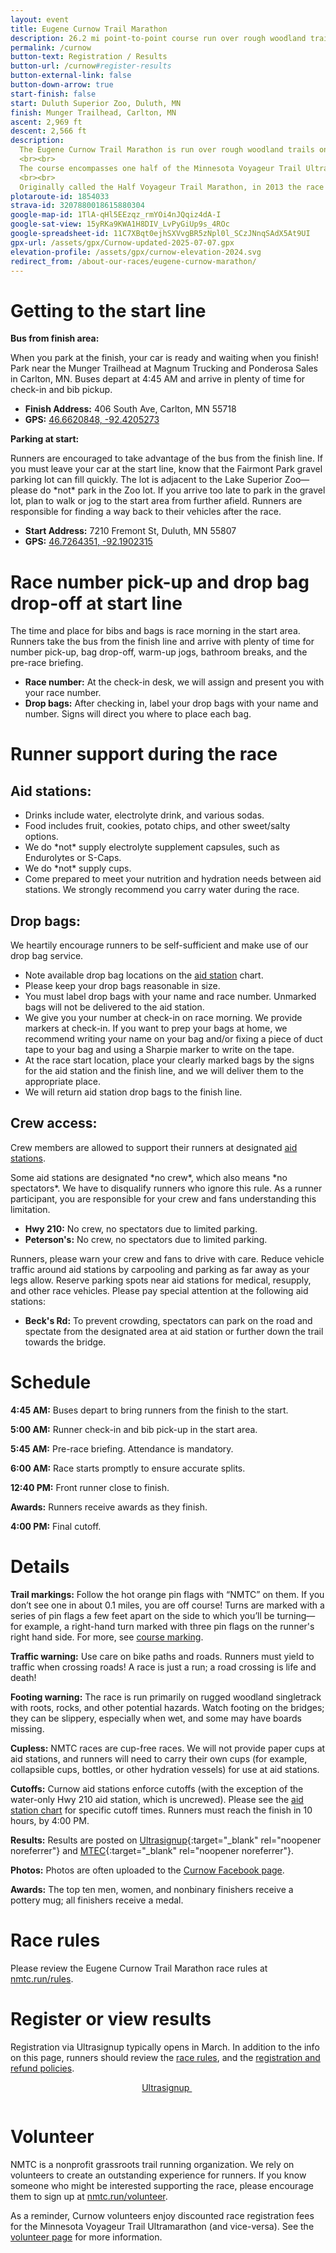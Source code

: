 ```yaml
---
layout: event
title: Eugene Curnow Trail Marathon
description: 26.2 mi point-to-point course run over rough woodland trails.
permalink: /curnow
button-text: Registration / Results
button-url: /curnow#register-results
button-external-link: false
button-down-arrow: true
start-finish: false
start: Duluth Superior Zoo, Duluth, MN
finish: Munger Trailhead, Carlton, MN
ascent: 2,969 ft
descent: 2,566 ft
description:
  The Eugene Curnow Trail Marathon is run over rough woodland trails on a point-to-point course from the Lake Superior Zoo in Duluth, MN, to Carlton, MN.
  <br><br>
  The course encompasses one half of the Minnesota Voyageur Trail Ultramarathon, plus a bit extra to reach 26.2 miles. NMTC introduced the race in 1992 as a thank you to Voyageur volunteers and an introduction to the course for those exploring the 50 miler. The race has become wildly popular in its own right.
  <br><br>
  Originally called the Half Voyageur Trail Marathon, in 2013 the race took the name of its indefatigable founder, the local trail and ultramarathon running legend <a href="/legends">Eugene Curnow</a>. Gene’s energy, enthusiasm, and volunteer spirit played a significant role in the success of the Minnesota Voyageur, the growth of the northern Minnesota running community, and the development of the sport of trail running in general.
plotaroute-id: 1854033
strava-id: 3207880018615880304
google-map-id: 1TlA-qHl5EEzqz_rmYOi4nJQqiz4dA-I
google-sat-view: 15yRKa9KWA1H8DIV_LvPyGiUp9s_4ROc
google-spreadsheet-id: 11C7XBqt0ejhSXVvgBR5zNpl0l_SCzJNnqSAdX5At9UI
gpx-url: /assets/gpx/Curnow-updated-2025-07-07.gpx
elevation-profile: /assets/gpx/curnow-elevation-2024.svg
redirect_from: /about-our-races/eugene-curnow-marathon/
---
```


# Getting to the start line

**Bus from finish area:**

When you park at the finish, your car is ready and waiting when you finish! Park near the Munger Trailhead at Magnum Trucking and Ponderosa Sales in Carlton, MN. Buses depart at 4:45 AM and arrive in plenty of time for check-in and bib pickup.

* **Finish Address:** 406 South Ave, Carlton, MN 55718
* **GPS:** [46.6620848, -92.4205273](https://maps.app.goo.gl/dtaecq7rvTo44A5V6) <img class="arrow-blank" src="/assets/icons/arrow-up-right-from-square.svg" alt="">

**Parking at start:**

Runners are encouraged to take advantage of the bus from the finish line. If you must leave your car at the start line, know that the Fairmont Park gravel parking lot can fill quickly. The lot is adjacent to the Lake Superior Zoo—please do \*not\* park in the Zoo lot. If you arrive too late to park in the gravel lot, plan to walk or jog to the start area from further afield. Runners are responsible for finding a way back to their vehicles after the race.
* **Start Address:** 7210 Fremont St, Duluth, MN 55807
* **GPS:** [46.7264351, -92.1902315](https://maps.app.goo.gl/D8NzRvwSxxSKiKqY7) <img class="arrow-blank" src="/assets/icons/arrow-up-right-from-square.svg" alt="">

# Race number pick-up and drop bag drop-off at start line

The time and place for bibs and bags is race morning in the start area. Runners take the bus from the finish line and arrive with plenty of time for number pick-up, bag drop-off, warm-up jogs, bathroom breaks, and the pre-race briefing.

* **Race number:** At the check-in desk, we will assign and present you with your race number.
* **Drop bags:**  After checking in, label your drop bags with your name and number. Signs will direct you where to place each bag.

# Runner support during the race

## Aid stations:
* Drinks include water, electrolyte drink, and various sodas.
* Food includes fruit, cookies, potato chips, and other sweet/salty options.
* We do \*not\* supply electrolyte supplement capsules, such as Endurolytes or S-Caps.
* We do \*not\* supply cups.
* Come prepared to meet your nutrition and hydration needs between aid stations. We strongly recommend you carry water during the race.

## Drop bags:

We heartily encourage runners to be self-sufficient and make use of our drop bag service.

* Note available drop bag locations on the [aid station](#aid-stations) chart.
* Please keep your drop bags reasonable in size.
* You must label drop bags with your name and race number. Unmarked bags will not be delivered to the aid station.
* We give you your number at check-in on race morning. We provide markers at check-in. If you want to prep your bags at home, we recommend writing your name on your bag and/or fixing a piece of duct tape to your bag and using a Sharpie marker to write on the tape.
* At the race start location, place your clearly marked bags by the signs for the aid station and the finish line, and we will deliver them to the appropriate place.
* We will return aid station drop bags to the finish line.

## Crew access:

Crew members are allowed to support their runners at designated [aid stations](#aid-stations).  

Some aid stations are designated \*no crew\*, which also means \*no spectators*\. We have to disqualify runners who ignore this rule. As a runner participant, you are responsible for your crew and fans understanding this limitation.

* **Hwy 210:** No crew, no spectators due to limited parking.
* **Peterson's:** No crew, no spectators due to limited parking.

Runners, please warn your crew and fans to drive with care. Reduce vehicle traffic around aid stations by carpooling and parking as far away as your legs allow. Reserve parking spots near aid stations for medical, resupply, and other race vehicles. Please pay special attention at the following aid stations:

* **Beck's Rd:** To prevent crowding, spectators can park on the road and spectate from the designated area at aid station or further down the trail towards the bridge.

# Schedule

**4:45 AM:** Buses depart to bring runners from the finish to the start.

**5:00 AM:** Runner check-in and bib pick-up in the start area.

**5:45 AM:** Pre-race briefing. Attendance is mandatory.

**6:00 AM:** Race starts promptly to ensure accurate splits.

**12:40 PM:** Front runner close to finish.

**Awards:** Runners receive awards as they finish.

**4:00 PM:** Final cutoff.

# Details

**Trail markings:** Follow the hot orange pin flags with “NMTC” on them. If you don’t see one in about 0.1 miles, you are off course! Turns are marked with a series of pin flags a few feet apart on the side to which you’ll be turning—for example, a right-hand turn marked with three pin flags on the runner's right hand side. For more, see [course marking](/course-marking).

**Traffic warning:** Use care on bike paths and roads. Runners must yield to traffic when crossing roads! A race is just a run; a road crossing is life and death!  

**Footing warning:** The race is run primarily on rugged woodland singletrack with roots, rocks, and other potential hazards. Watch footing on the bridges; they can be slippery, especially when wet, and some may have boards missing.

**Cupless:** NMTC races are cup-free races. We will not provide paper cups at aid stations, and runners will need to carry their own cups (for example, collapsible cups, bottles, or other hydration vessels) for use at aid stations.

**Cutoffs:** Curnow aid stations enforce cutoffs (with the exception of the water-only Hwy 210 aid station, which is uncrewed). Please see the [aid station chart](#aid-stations) for specific cutoff times. Runners must reach the finish in 10 hours, by 4:00 PM.

**Results:** Results are posted on [Ultrasignup](https://ultrasignup.com/results_event.aspx?did=101010){:target="_blank" rel="noopener noreferrer"} and [MTEC](https://www.mtecresults.com/race/leaderboard/15693){:target="_blank" rel="noopener noreferrer"}.

**Photos:** Photos are often uploaded to the [Curnow Facebook page](https://www.facebook.com/minnesotavoyageur).

**Awards:** The top ten men, women, and nonbinary finishers receive a pottery mug; all finishers receive a medal.

# Race rules

Please review the Eugene Curnow Trail Marathon race rules at [nmtc.run/rules](/rules).

# Register or view results

Registration via Ultrasignup typically opens in March. In addition to the info on this page, runners should review the [race rules](/rules), and the [registration and refund policies](/registration).

<a id="register-results"></a>
<div class="container" style="display:flex;padding-bottom:1em;">
  <a href="https://ultrasignup.com/register.aspx?did=122153" style="margin: 0 auto;" target="blank">
    <div class="button" onclick="ga('send', 'event', 'Button', 'Click', 'curnow-ultrasignup')">
      Ultrasignup <img class="arrow-blank" src="/assets/icons/arrow-up-right-from-square-light.svg" alt="" style="padding-left: 0.25em;">
    </div>
  </a>
</div>

# Volunteer

NMTC is a nonprofit grassroots trail running organization. We rely on volunteers to create an outstanding experience for runners. If you know someone who might be interested supporting the race, please encourage them to sign up at [nmtc.run/volunteer](/volunteer).

As a reminder, Curnow volunteers enjoy discounted race registration fees for the Minnesota Voyageur Trail Ultramarathon (and vice-versa). See the [volunteer page](/volunteer) for more information.
